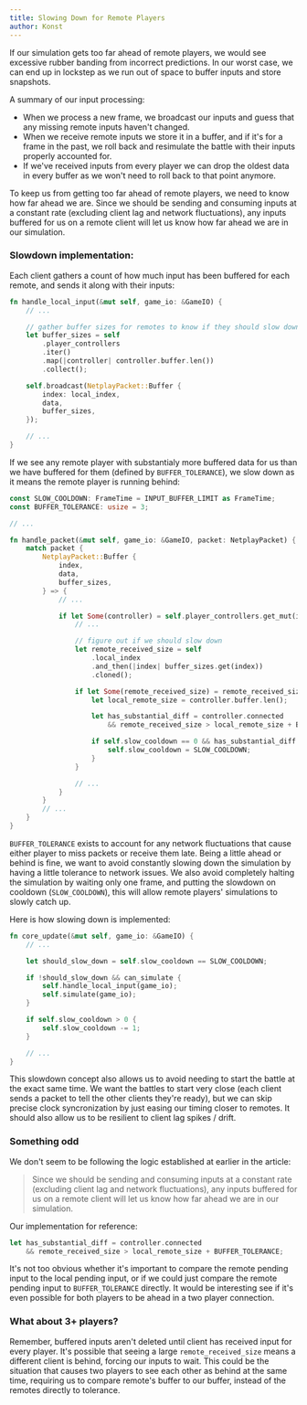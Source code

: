 ```yaml
---
title: Slowing Down for Remote Players
author: Konst
---
```


If our simulation gets too far ahead of remote players, we would see excessive rubber banding from incorrect predictions. In our worst case, we can end up in lockstep as we run out of space to buffer inputs and store snapshots.

A summary of our input processing:

- When we process a new frame, we broadcast our inputs and guess that any missing remote inputs haven't changed.
- When we receive remote inputs we store it in a buffer, and if it's for a frame in the past, we roll back and resimulate the battle with their inputs properly accounted for.
- If we've received inputs from every player we can drop the oldest data in every buffer as we won't need to roll back to that point anymore.

To keep us from getting too far ahead of remote players, we need to know how far ahead we are. Since we should be sending and consuming inputs at a constant rate (excluding client lag and network fluctuations), any inputs buffered for us on a remote client will let us know how far ahead we are in our simulation.

### Slowdown implementation:

Each client gathers a count of how much input has been buffered for each remote, and sends it along with their inputs:

```rust
fn handle_local_input(&mut self, game_io: &GameIO) {
    // ...

    // gather buffer sizes for remotes to know if they should slow down
    let buffer_sizes = self
        .player_controllers
        .iter()
        .map(|controller| controller.buffer.len())
        .collect();

    self.broadcast(NetplayPacket::Buffer {
        index: local_index,
        data,
        buffer_sizes,
    });

    // ...
}
```

If we see any remote player with substantialy more buffered data for us than we have buffered for them (defined by `BUFFER_TOLERANCE`), we slow down as it means the remote player is running behind:

```rust
const SLOW_COOLDOWN: FrameTime = INPUT_BUFFER_LIMIT as FrameTime;
const BUFFER_TOLERANCE: usize = 3;

// ...

fn handle_packet(&mut self, game_io: &GameIO, packet: NetplayPacket) {
    match packet {
        NetplayPacket::Buffer {
            index,
            data,
            buffer_sizes,
        } => {
            // ...

            if let Some(controller) = self.player_controllers.get_mut(index) {
                // ...

                // figure out if we should slow down
                let remote_received_size = self
                    .local_index
                    .and_then(|index| buffer_sizes.get(index))
                    .cloned();

                if let Some(remote_received_size) = remote_received_size {
                    let local_remote_size = controller.buffer.len();

                    let has_substantial_diff = controller.connected
                        && remote_received_size > local_remote_size + BUFFER_TOLERANCE;

                    if self.slow_cooldown == 0 && has_substantial_diff {
                        self.slow_cooldown = SLOW_COOLDOWN;
                    }
                }

                // ...
            }
        }
        // ...
    }
}
```

`BUFFER_TOLERANCE` exists to account for any network fluctuations that cause either player to miss packets or receive them late. Being a little ahead or behind is fine, we want to avoid constantly slowing down the simulation by having a little tolerance to network issues. We also avoid completely halting the simulation by waiting only one frame, and putting the slowdown on cooldown (`SLOW_COOLDOWN`), this will allow remote players' simulations to slowly catch up.

Here is how slowing down is implemented:

```rust
fn core_update(&mut self, game_io: &GameIO) {
    // ...

    let should_slow_down = self.slow_cooldown == SLOW_COOLDOWN;

    if !should_slow_down && can_simulate {
        self.handle_local_input(game_io);
        self.simulate(game_io);
    }

    if self.slow_cooldown > 0 {
        self.slow_cooldown -= 1;
    }

    // ...
}
```

This slowdown concept also allows us to avoid needing to start the battle at the exact same time. We want the battles to start very close (each client sends a packet to tell the other clients they're ready), but we can skip precise clock syncronization by just easing our timing closer to remotes. It should also allow us to be resilient to client lag spikes / drift.

### Something odd

We don't seem to be following the logic established at earlier in the article:

> Since we should be sending and consuming inputs at a constant rate (excluding client lag and network fluctuations), any inputs buffered for us on a remote client will let us know how far ahead we are in our simulation.

Our implementation for reference:

```rust
let has_substantial_diff = controller.connected
    && remote_received_size > local_remote_size + BUFFER_TOLERANCE;
```

It's not too obvious whether it's important to compare the remote pending input to the local pending input, or if we could just compare the remote pending input to `BUFFER_TOLERANCE` directly. It would be interesting see if it's even possible for both players to be ahead in a two player connection.

### What about 3+ players?

Remember, buffered inputs aren't deleted until client has received input for every player. It's possible that seeing a large `remote_received_size` means a different client is behind, forcing our inputs to wait. This could be the situation that causes two players to see each other as behind at the same time, requiring us to compare remote's buffer to our buffer, instead of the remotes directly to tolerance.
